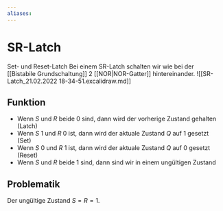 ```yaml
---
aliases: 
---
```

# SR-Latch
Set- und Reset-Latch
Bei einem SR-Latch schalten wir wie bei der [[Bistabile Grundschaltung]] 2 [[NOR|NOR-Gatter]] hintereinander.
![[SR-Latch_21.02.2022 18-34-51.excalidraw.md]]
## Funktion
- Wenn $S$ und $R$ beide 0 sind, dann wird der vorherige Zustand gehalten (Latch)
- Wenn $S$ 1 und $R$ 0 ist, dann wird der aktuale Zustand $Q$ auf 1 gesetzt (Set)
- Wenn $S$ 0 und $R$ 1 ist, dann wird der aktuale Zustand $Q$ auf 0 gesetzt (Reset)
- Wenn $S$ und $R$ beide 1 sind, dann sind wir in einem ungültigen Zustand
## Problematik
Der ungültige Zustand $S=R=1$.